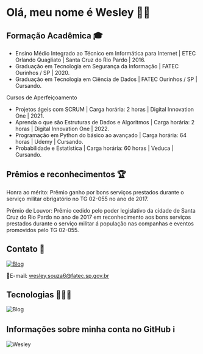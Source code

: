 # Olá, meu nome é Wesley 👋🏿

## Formação Acadêmica 🎓

- Ensino Médio Integrado ao Técnico em Informática para Internet | ETEC Orlando Quagliato | Santa Cruz do Rio Pardo | 2016.
- Graduação em Tecnologia em Segurança da Informação | FATEC Ourinhos / SP | 2020.
- Graduação em Tecnologia em Ciência de Dados | FATEC Ourinhos / SP | Cursando. 

Cursos de Aperfeiçoamento

- Projetos ágeis com SCRUM | Carga horária: 2 horas | Digital Innovation One | 2021.
- Aprenda o que são Estruturas de Dados e Algoritmos | Carga horária: 2 horas | Digital Innovation One | 2022.
- Programação em Python do básico ao avançado | Carga horária: 64 horas | Udemy | Cursando.
- Probabilidade e Estatística | Carga horária: 60 horas | Veduca | Cursando.

## Prêmios e reconhecimentos 🏆

Honra ao mérito: Prêmio ganho por bons serviços prestados durante o serviço militar obrigatório no TG 02-055 no ano de 2017.

Prêmio de Louvor: Prêmio cedido pelo poder legislativo da cidade de Santa Cruz do Rio Pardo no ano de 2017 em reconhecimento aos bons serviços prestados durante o serviço militar á população nas companhas e eventos promovidos pelo TG 02-055.

## Contato 🏡

[![Blog](https://img.shields.io/badge/LinkedIn-0077B5?style=for-the-badge&logo=linkedin&logoColor=white)](https://www.linkedin.com/in/1wesley-de-souza)

📧E-mail: wesley.souza6@fatec.sp.gov.br

## Tecnologias 🧑🏿‍💻
![Blog](https://img.shields.io/badge/Python-14354C?style=for-the-badge&logo=python&logoColor=white)

## Informações sobre minha conta no GitHub ℹ️
![Wesley](https://github-readme-stats.vercel.app/api?username=WesleyCD&show_icons=true&theme=locale)

